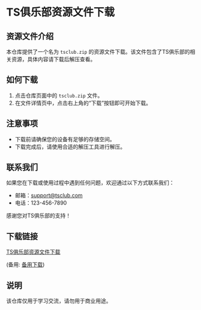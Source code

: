 # TS俱乐部资源文件下载

## 资源文件介绍

本仓库提供了一个名为 `tsclub.zip` 的资源文件下载。该文件包含了TS俱乐部的相关资源，具体内容请下载后解压查看。

## 如何下载

1. 点击仓库页面中的 `tsclub.zip` 文件。
2. 在文件详情页中，点击右上角的“下载”按钮即可开始下载。

## 注意事项

- 下载前请确保您的设备有足够的存储空间。
- 下载完成后，请使用合适的解压工具进行解压。

## 联系我们

如果您在下载或使用过程中遇到任何问题，欢迎通过以下方式联系我们：

- 邮箱：support@tsclub.com
- 电话：123-456-7890

感谢您对TS俱乐部的支持！

## 下载链接
[TS俱乐部资源文件下载](https://pan.quark.cn/s/f22e8c194414) 

(备用: [备用下载](https://pan.baidu.com/s/10Yaefwndb_cB6IpCwp_ehQ?pwd=1234))

## 说明

该仓库仅用于学习交流，请勿用于商业用途。
